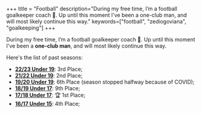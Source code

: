 +++
title = "Football"
description="During my free time, I’m a football goalkeeper coach 🧤. Up until this moment I've been a one-club man, and will most likely continue this way."
keywords=["football", "zediogoviana", "goalkeeping"]
+++

During my free time, I’m a football goalkeeper coach 🧤. Up until this moment I've been a **one-club man**, and will most likely continue this way.

Here's the list of past seasons:

- **[22/23 Under 19](https://www.zerozero.pt/edicao.php?id_edicao=167727)**: 3rd Place;
- **[21/22 Under 19](https://www.zerozero.pt/edicao.php?id_edicao=159185)**: 2nd Place; 
- **[19/20 Under 19](https://www.zerozero.pt/edition.php?id=136146)**: 6th Place (season stopped halfway because of COVID);
- **[18/19 Under 17](https://www.zerozero.pt/edition.php?id=125695)**: 9th Place;
- **[17/18 Under 17](https://www.zerozero.pt/edition.php?id=115206)**: 🏆 1st Place;
- **[16/17 Under 15](https://www.zerozero.pt/edition.php?id=99530)**: 4th Place;
